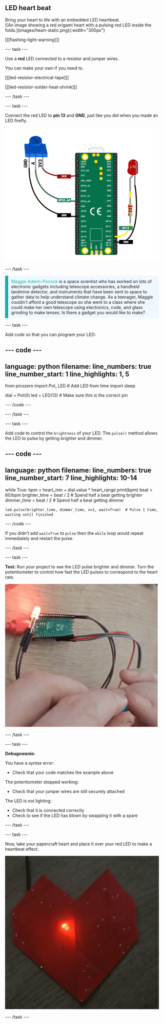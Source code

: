 ## LED heart beat

<div style="display: flex; flex-wrap: wrap">
<div style="flex-basis: 200px; flex-grow: 1; margin-right: 15px;">
Bring your heart to life with an embedded LED heartbeat.
</div>
<div>
![An image showing a red origami heart with a pulsing red LED inside the folds.](images/heart-static.png){:width="300px"}
</div>
</div>

[[[flashing-light-warning]]]

--- task ---

Use a **red** LED connected to a resistor and jumper wires.

You can make your own if you need to.

[[[led-resistor-electrical-tape]]]

[[[led-resistor-solder-heat-shrink]]]

--- /task ---

--- task ---

Connect the red LED to **pin 13** and **GND**, just like you did when you made an LED firefly.

![A potentiometer and a red LED attached to a Raspberry Pi Pico. A resistor is placed in line with the long leg of the LED and GPIO pin 13. The middle pin of the potentiometer is connected to GPIO 26](images/pot-led-circuit.png)

--- /task ---

<p style="border-left: solid; border-width:10px; border-color: #0faeb0; background-color: aliceblue; padding: 10px;">
<span style="color: #0faeb0">Maggie Aderin-Pocock</span> is a space scientist who has worked on lots of electronic gadgets including telescope accessories, a handheld landmine detector, and instruments that have been sent to space to gather data to help understand climate change. As a teenager, Maggie couldn't afford a good telescope so she went to a class where she could make her own telescope using electronics, code, and glass grinding to make lenses. Is there a gadget you would like to make?</p>

--- task ---

Add code so that you can program your LED:

--- code ---
---
language: python filename: line_numbers: true line_number_start: 1
line_highlights: 1, 5
---
from picozero import Pot, LED # Add LED from time import sleep

dial = Pot(0) led = LED(13) # Make sure this is the correct pin

--- /code ---

--- /task ---

--- task ---

Add code to control the `brightness` of your LED. The `pulse()` method allows the LED to pulse by getting brighter and dimmer.

--- code ---
---
language: python filename: line_numbers: true line_number_start: 7
line_highlights: 10-14
---
while True: bpm = heart_min + dial.value * heart_range print(bpm) beat = 60/bpm brighter_time = beat / 2 # Spend half a beat getting brighter dimmer_time = beat / 2 # Spend half a beat getting dimmer

    led.pulse(brighter_time, dimmer_time, n=1, wait=True)  # Pulse 1 time, waiting until finished
--- /code ---

If you didn't add `wait=True` to `pulse` then the `while` loop would repeat immediately and restart the pulse.

--- /task ---

--- task ---

**Test:** Run your project to see the LED pulse brighter and dimmer. Turn the potentiometer to control how fast the LED pulses to correspond to the heart rate.

![Animation showing someone turning the potentiometer to make the LED pulse on and off by turning the potentiometer to change the brightness](images/pulse-test.gif)

--- /task ---

--- task ---

**Debugowanie:**

You have a syntax error:
+ Check that your code matches the example above

The potentiometer stopped working:
+ Check that your jumper wires are still securely attached

The LED is not lighting:
+ Check that it is connected correctly
+ Check to see if the LED has blown by swapping it with a spare

--- /task ---


--- task ---

Now, take your papercraft heart and place it over your red LED to make a heartbeat effect.

![Animation showing the LED pulsing through the papercraft heart.](images/heartbeat.gif)

--- /task ---



